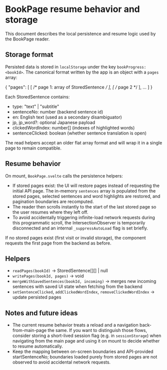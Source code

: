 # BookPage resume behavior and storage

This document describes the local persistence and resume logic used by the BookPage reader.

## Storage format

Persisted data is stored in `localStorage` under the key `bookProgress:<bookId>`.
The canonical format written by the app is an object with a `pages` array:

{
"pages": [
[ /* page 1: array of StoredSentence */ ],
[ /* page 2 */ ],
...
]
}

Each StoredSentence contains:

- type: "text" | "subtitle"
- sentenceNo: number (backend sentence id)
- en: English text (used as a secondary disambiguator)
- jp, jp_word?: optional Japanese payload
- clickedWordIndex: number[] (indexes of highlighted words)
- sentenceClicked: boolean (whether sentence translation is open)

The read helpers accept an older flat array format and will wrap it in a single page to remain compatible.

## Resume behavior

On mount, `BookPage.svelte` calls the persistence helpers:

- If stored pages exist: the UI will restore pages instead of requesting the initial API page. The in-memory `sentences` array is populated from the stored pages, selected sentences and word highlights are restored, and pagination boundaries are recomputed.
- The reader then scrolls instantly to the start of the last stored page so the user resumes where they left off.
- To avoid accidentally triggering infinite-load network requests during this programmatic scroll, the IntersectionObserver is temporarily disconnected and an internal `_suppressAutoLoad` flag is set briefly.

If no stored pages exist (first visit or invalid storage), the component requests the first page from the backend as before.

## Helpers

- `readPages(bookId)` -> StoredSentence[][] | null
- `writePages(bookId, pages)` -> void
- `mergeWithSavedSentences(bookId, incoming)` -> merges new incoming sentences with saved UI state when fetching from the backend
- `setSentenceClicked`, `addClickedWordIndex`, `removeClickedWordIndex` -> update persisted pages

## Notes and future ideas

- The current resume behavior treats a reload and a navigation back-from-main-page the same. If you want to distinguish those flows, consider storing a short-lived session flag (e.g. in `sessionStorage`) when navigating from the main page and using it on mount to decide whether to resume automatically.
- Keep the mapping between on-screen boundaries and API-provided startSentenceNo; boundaries loaded purely from stored pages are not observed to avoid accidental network requests.
